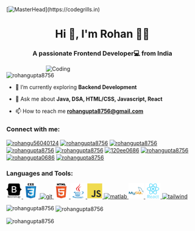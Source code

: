 

[![MasterHead]([https://media.licdn.com/dms/image/D563DAQFIJGy_J4EvYA/image-scale_191_1128/0/1666883668428?e=1675425600&v=beta&t=q5S0E-n5z-gDvzZPdOvK7oorksu-JESWk3DdbbvU2ss](https://media.licdn.com/dms/image/D4D3DAQG8TO8TotYeuQ/image-scale_191_1128/0/1672032216795?e=1694847600&v=beta&t=kUvTw-hZzuzvkY78W_Dep45h2yIp-XJTjwp8fBbMSYk))](https://codegrills.in)
<h1 align="center">Hi 👋, I'm Rohan 👨‍💻</h1>
<h3 align="center">A passionate Frontend Developer💻 from India</h3>
<img align="right" alt="Coding" width="400" src="https://media.tenor.com/rePDfDWO3XoAAAAd/hacking.gif">

<p align="left"> <img src="https://komarev.com/ghpvc/?username=rohangupta8756&label=Profile%20views&color=0e75b6&style=flat" alt="rohangupta8756" /> </p>

- 🌱 I’m currently exploring **Backend Development**

- 💬 Ask me about **Java, DSA, HTML/CSS, Javascript, React**

- 📫 How to reach me **rohangupta8756@gmail.com**

<h3 align="left">Connect with me:</h3>
<p align="left">
<a href="https://twitter.com/rohangu56040124" target="blank"><img align="center" src="https://raw.githubusercontent.com/rahuldkjain/github-profile-readme-generator/master/src/images/icons/Social/twitter.svg" alt="rohangu56040124" height="30" width="40" /></a>
<a href="https://linkedin.com/in/rohangupta8756" target="blank"><img align="center" src="https://raw.githubusercontent.com/rahuldkjain/github-profile-readme-generator/master/src/images/icons/Social/linked-in-alt.svg" alt="rohangupta8756" height="30" width="40" /></a>
<a href="https://stackoverflow.com/users/rohangupta8756" target="blank"><img align="center" src="https://raw.githubusercontent.com/rahuldkjain/github-profile-readme-generator/master/src/images/icons/Social/stack-overflow.svg" alt="rohangupta8756" height="30" width="40" /></a>
<a href="https://instagram.com/rohangupta8756" target="blank"><img align="center" src="https://raw.githubusercontent.com/rahuldkjain/github-profile-readme-generator/master/src/images/icons/Social/instagram.svg" alt="rohangupta8756" height="30" width="40" /></a>
<a href="https://www.codechef.com/users/rohangupta8756" target="blank"><img align="center" src="https://cdn.jsdelivr.net/npm/simple-icons@3.1.0/icons/codechef.svg" alt="rohangupta8756" height="30" width="40" /></a>
<a href="https://www.hackerrank.com/120ee0686" target="blank"><img align="center" src="https://raw.githubusercontent.com/rahuldkjain/github-profile-readme-generator/master/src/images/icons/Social/hackerrank.svg" alt="120ee0686" height="30" width="40" /></a>
<a href="https://codeforces.com/profile/rohangupta8756" target="blank"><img align="center" src="https://raw.githubusercontent.com/rahuldkjain/github-profile-readme-generator/master/src/images/icons/Social/codeforces.svg" alt="rohangupta8756" height="30" width="40" /></a>
<a href="https://www.leetcode.com/rohangupta0686" target="blank"><img align="center" src="https://raw.githubusercontent.com/rahuldkjain/github-profile-readme-generator/master/src/images/icons/Social/leet-code.svg" alt="rohangupta0686" height="30" width="40" /></a>
<a href="https://auth.geeksforgeeks.org/user/rohangupta8756" target="blank"><img align="center" src="https://raw.githubusercontent.com/rahuldkjain/github-profile-readme-generator/master/src/images/icons/Social/geeks-for-geeks.svg" alt="rohangupta8756" height="30" width="40" /></a>
</p>

<h3 align="left">Languages and Tools:</h3>
<p align="left"> <a href="https://getbootstrap.com" target="_blank" rel="noreferrer"> <img src="https://raw.githubusercontent.com/devicons/devicon/master/icons/bootstrap/bootstrap-plain-wordmark.svg" alt="bootstrap" width="40" height="40"/> </a> <a href="https://www.w3schools.com/css/" target="_blank" rel="noreferrer"> <img src="https://raw.githubusercontent.com/devicons/devicon/master/icons/css3/css3-original-wordmark.svg" alt="css3" width="40" height="40"/> </a> <a href="https://git-scm.com/" target="_blank" rel="noreferrer"> <img src="https://www.vectorlogo.zone/logos/git-scm/git-scm-icon.svg" alt="git" width="40" height="40"/> </a> <a href="https://www.w3.org/html/" target="_blank" rel="noreferrer"> <img src="https://raw.githubusercontent.com/devicons/devicon/master/icons/html5/html5-original-wordmark.svg" alt="html5" width="40" height="40"/> </a> <a href="https://www.java.com" target="_blank" rel="noreferrer"> <img src="https://raw.githubusercontent.com/devicons/devicon/master/icons/java/java-original.svg" alt="java" width="40" height="40"/> </a> <a href="https://developer.mozilla.org/en-US/docs/Web/JavaScript" target="_blank" rel="noreferrer"> <img src="https://raw.githubusercontent.com/devicons/devicon/master/icons/javascript/javascript-original.svg" alt="javascript" width="40" height="40"/> </a> <a href="https://www.mathworks.com/" target="_blank" rel="noreferrer"> <img src="https://upload.wikimedia.org/wikipedia/commons/2/21/Matlab_Logo.png" alt="matlab" width="40" height="40"/> </a> <a href="https://www.mysql.com/" target="_blank" rel="noreferrer"> <img src="https://raw.githubusercontent.com/devicons/devicon/master/icons/mysql/mysql-original-wordmark.svg" alt="mysql" width="40" height="40"/> </a> <a href="https://reactjs.org/" target="_blank" rel="noreferrer"> <img src="https://raw.githubusercontent.com/devicons/devicon/master/icons/react/react-original-wordmark.svg" alt="react" width="40" height="40"/> </a> <a href="https://tailwindcss.com/" target="_blank" rel="noreferrer"> <img src="https://www.vectorlogo.zone/logos/tailwindcss/tailwindcss-icon.svg" alt="tailwind" width="40" height="40"/> </a> </p>

<p><img align="left" src="https://github-readme-stats.vercel.app/api/top-langs?username=rohangupta8756&show_icons=true&locale=en&layout=compact" alt="rohangupta8756" /></p>

<p>&nbsp;<img align="center" src="https://github-readme-stats.vercel.app/api?username=rohangupta8756&show_icons=true&locale=en" alt="rohangupta8756" /></p>

<p><img align="center" src="https://github-readme-streak-stats.herokuapp.com/?user=rohangupta8756&" alt="rohangupta8756" /></p>
